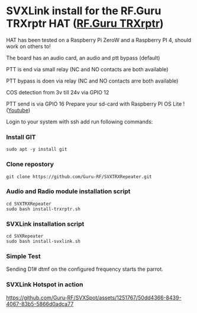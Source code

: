 # SVXLink install for the RF.Guru TRXrptr HAT ([RF.Guru TRXrptr](https://rf.guru/2023-k-300))

HAT has been tested on a Raspberry Pi ZeroW and a Raspberry PI 4, should work on others to!

The board has an audio card, an audio and ptt bypass (default)

PTT is end via small relay (NC and NO contacts are both available)

PTT bypass is doen via relay (NC and NO contacts arre both available)

COS detection from 3v till 24v via GPIO 12

PTT send is via GPIO 16
Prepare your sd-card with Raspberry PI OS Lite ! ([Youtube](https://www.youtube.com/watch?v=vxmO_a5WNI8))

Login to your system with ssh add run following commands:

### Install GIT  ###
```console
sudo apt -y install git
```

### Clone repostory ###
```console
git clone https://github.com/Guru-RF/SVXTRXRepeater.git
```

### Audio and Radio module installation script ###
```console
cd SVXTRXRepeater
sudo bash install-trxrptr.sh 
```

### SVXLink installation script ###
```console
cd SVXRepeater
sudo bash install-svxlink.sh
```

### Simple Test ###
Sending D1# dtmf on the configured frequency starts the parrot.

### SVXLink Hotspot in action ###
https://github.com/Guru-RF/SVXSpot/assets/1251767/50dd4366-8439-4067-83b5-5866d0adca77
